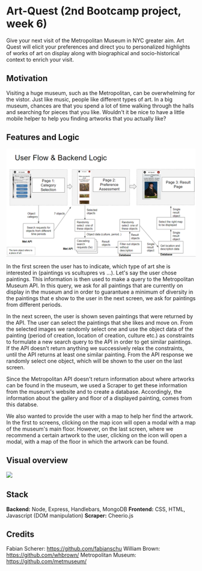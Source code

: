 # Art-Quest (2nd Bootcamp project, week 6)
Give your next visit of the Metropolitan Museum in NYC greater aim. Art Quest will elicit your preferences and direct you to personalized highlights of works of art on display along with biographical and socio-historical context to enrich your visit.

## Motivation 
Visiting a huge museum, such as the Metropolitan, can be overwhelming for the vistor. Just like music, people like different types of art. In a big museum, chances are that you spend a lot of time walking through the halls and searching for pieces that you like. Wouldn't it be nice to have a little mobile helper to help you finding artworks that you actually like?

## Features and Logic
![](beLogic.png)

In the first screen the user has to indicate, which type of art she is interested in (paintings vs scultupres vs ...). Let's say the user chose paintings. This information is then used to make a query to the Metropolitan Museum API. In this query, we ask for all paintings that are currently on display in the museum and in order to guarantuee a minimum of diversity in the paintings that e show to the user in the next screen, we ask for paintings from different periods.

In the next screen, the user is shown seven paintings that were returned by the API. The user can select the paintings that she likes and move on. From the selected images we randomly select one and use the object data of the painting (period of creation, location of creation, culture  etc.) as constraints to formulate a new search query to the API in order to get similar paintings. If the API doesn't return anything we successively relax the constraints, until the API returns at least one similar painting. From the API response we randomly select one object, which will be shown to the user on the last screen. 

Since the Metropolitan API doesn't return information about where artworks can be found in the museum, we used a Scraper to get these information from the museum's website and to create a database. Accordingly, the information about the gallery and floor of a displayed painting, comes from this databse. 

We also wanted to provide the user with a map to help her find the artwork. In the first to screens, clicking on the map icon will open a modal with a map of the museum's main floor. However, on the last screen, where we recommend a certain artwork to the user, clicking on the icon will open a modal, with a map of the floor in which the artwork can be found.

## Visual overview
![](screenrecord.gif)

## Stack
**Backend:** Node, Express, Handlebars, MongoDB
**Frontend:** CSS, HTML, Javascript (DOM manipulation)
**Scraper:** Cheerio.js

## Credits
Fabian Scherer: https://github.com/fabianschu
William Brown: https://github.com/whbrown/
Metropolitan Museum: https://github.com/metmuseum/

